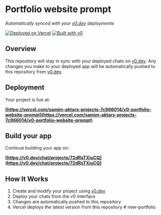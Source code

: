 # Portfolio website prompt

*Automatically synced with your [v0.dev](https://v0.dev) deployments*

[![Deployed on Vercel](https://img.shields.io/badge/Deployed%20on-Vercel-black?style=for-the-badge&logo=vercel)](https://vercel.com/samim-aktars-projects-7c966014/v0-portfolio-website-prompt)
[![Built with v0](https://img.shields.io/badge/Built%20with-v0.dev-black?style=for-the-badge)](https://v0.dev/chat/projects/72dRsTXiuCQ)

## Overview

This repository will stay in sync with your deployed chats on [v0.dev](https://v0.dev).
Any changes you make to your deployed app will be automatically pushed to this repository from [v0.dev](https://v0.dev).

## Deployment

Your project is live at:

**[https://vercel.com/samim-aktars-projects-7c966014/v0-portfolio-website-prompt](https://vercel.com/samim-aktars-projects-7c966014/v0-portfolio-website-prompt)**

## Build your app

Continue building your app on:

**[https://v0.dev/chat/projects/72dRsTXiuCQ](https://v0.dev/chat/projects/72dRsTXiuCQ)**

## How It Works

1. Create and modify your project using [v0.dev](https://v0.dev)
2. Deploy your chats from the v0 interface
3. Changes are automatically pushed to this repository
4. Vercel deploys the latest version from this repository
#   n e w - p o r t f o l i o  
 
